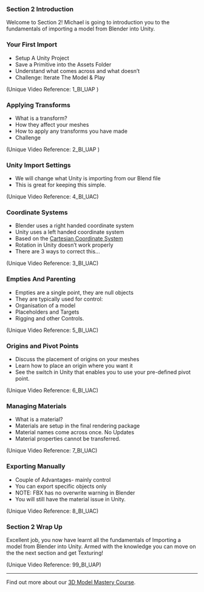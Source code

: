### Section 2 Introduction ###

Welcome to Section 2!
Michael is going to introduction you to the fundamentals of importing a model
from Blender into Unity.

### Your First Import ###

+ Setup A Unity Project
+ Save a Primitive into the Assets Folder
+ Understand what comes across and what doesn’t
+ Challenge: Iterate The Model & Play

(Unique Video Reference: 1_BI_UAP )

### Applying Transforms ###

+ What is a transform?
+ How they affect your meshes
+ How to apply any transforms you have made
+ Challenge

(Unique Video Reference: 2_BI_UAP )

### Unity Import Settings ###

+ We will change what Unity is importing from our Blend file
+ This is great for keeping this simple.

(Unique Video Reference: 4_BI_UAC)

### Coordinate Systems ###

+ Blender uses a right handed coordinate system
+ Unity uses a left handed coordinate system
+ Based on the [Cartesian Coordinate System](https://en.wikipedia.org/wiki/Cartesian_coordinate_system)
+ Rotation in Unity doesn’t work properly
+ There are 3 ways to correct this...

(Unique Video Reference: 3_BI_UAC)

### Empties And Parenting ###

+ Empties are a single point, they are null objects
+ They are typically used for control:
+ Organisation of a model
+ Placeholders and Targets
+ Rigging and other Controls.

(Unique Video Reference: 5_BI_UAC)

### Origins and Pivot Points ###

+ Discuss the placement of origins on your meshes
+ Learn how to place an origin where you want it
+ See the switch in Unity that enables you to use your pre-defined pivot point.

(Unique Video Reference: 6_BI_UAC)

### Managing Materials ###

+ What is a material?
+ Materials are setup in the final rendering package
+ Material names come across once. No Updates
+ Material properties cannot be transferred. 

(Unique Video Reference: 7_BI_UAC)

### Exporting Manually ###

+ Couple of Advantages- mainly control
+ You can export specific objects only
+ NOTE: FBX has no overwrite warning in Blender
+ You will still have the material issue in Unity.

(Unique Video Reference: 8_BI_UAC)

### Section 2 Wrap Up ###

Excellent job, you now have learnt all the fundamentals of Importing a model
from Blender into Unity.
Armed with the knowledge you can move on the the next section and get
Texturing!

(Unique Video Reference: 99_BI_UAP)

---
Find out more about our [3D Model Mastery Course](https://www.udemy.com/unityassets/?couponCode=GitHubDiscount).
